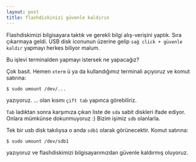 ```yaml
---
layout: post
title: flashdiskinizi güvenle kaldırın
---
```


Flashdiskimizi bilgisayara taktık ve gerekli bilgi alış-verişini yaptık. Sıra çıkarmaya geldi. USB disk iconunun üzerine gelip `sağ click + güvenle kaldır` yapmayı herkes biliyor malum. 

Bu işlevi terminalden yapmayı istersek ne yapacağız? 

Çok basit. Hemen `xterm` ü ya da kullandığımız terminali açıyoruz ve komut satırına:

`$ sudo umount /dev/...`

yazıyoruz. ... olan kısmı `çift tab` yapınca görebiliriz. 

`Tab` ladıktan sonra karşımıza çıkan liste de `sda` sabit diskleri ifade ediyor. Onlara mümkünse dokunmuyoruz :) Bizim işimiz `sdb` olanlarla.

Tek bir usb disk takılıysa o anda `sdb1` olarak görünecektir. Komut satırına:

`$ sudo umount /dev/sdb1`

yazıyoruz ve flashdiskimizi bilgisayarımızdan güvenle kaldırmış oluyoruz.
